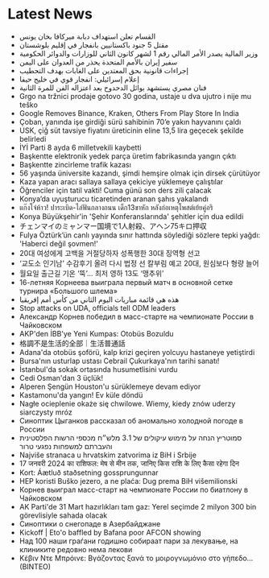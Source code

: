 # Latest News
-  القسام تعلن استهداف دبابة ميركافا بخان يونس
-  مقتل 5 جنود باكستانيين بانفجار في إقليم بلوشستان
-  وزير المالية يصدر الأمر المالي رقم 1 لشهر كانون الثاني للوزارات والدوائر الحكومية
-  سفير إيران بالأمم المتحدة يحذر من العدوان على اليمن
-  إجراءات قانونية بحق المعتدين على الغابات بهدف التحطيب
-  إعلام إسرائيلي: انفجار قوي في خليج حيفا
-  فنان مصري يستشهد بوائل الدحدوح بعد اعتزاله الفن للمرة الثانية
-  Grgo na tržnici prodaje gotovo 30 godina, ustaje u dva ujutro i nije mu teško
-  Google Removes Binance, Kraken, Others From Play Store In India
-  Çoban, yanında işe girdiği sürü sahibinin 70’e yakın hayvanını çaldı
-  USK, çiğ süt tavsiye fiyatını üreticinin eline 13,5 lira geçecek şekilde belirledi
-  İYİ Parti 8 ayda 6 milletvekili kaybetti
-  Başkentte elektronik yedek parça üretim fabrikasında yangın çıktı
-  Başkentte zincirleme trafik kazası
-  56 yaşında üniversite kazandı, şimdi hemşire olmak için dirsek çürütüyor
-  Kaza yapan aracı sallaya sallaya çekiciye yüklemeye çalıştılar
-  Öğrenciler için tatil vakti! Cuma günü son ders zili çalacak
-  Konya’da uyuşturucu ticaretinden aranan şahıs yakalandı
-  แก๊งโจ๋ห้าว! ปาระเบิด-ไล่ฟันกลางถนน เด็ก13ขาหัก หลังก่อเหตุโพสต์เย้ยคู่อริ
-  Konya Büyükşehir'in 'Şehir Konferanslarında' şehitler için dua edildi
-  チェンマイのミャンマー国境で1人射殺、アヘン75キロ押収
-  Fulya Öztürk’ün canlı yayında sınır hattında söylediği sözlere tepki yağdı: 'Haberci değil şovmen!'
-  20대 여성에게 고백을 거절당하자 성폭행한 30대 징역형 선고
-  ‘교도소 인기남’ 수감후기 올려 다시 법정 선 칼부림 예고 20대, 원심보다 형량 늘어
-  월요일 출근길 기온 ‘뚝’... 최저 영하 13도 ‘맹추위’
-  16-летняя Корнеева выиграла первый матч в основной сетке турнира «Большого шлема»
-  هذه هي قائمة مباريات اليوم الثاني من كأس أمم إفريقيا
-  Stop attacks on UDA, officials tell ODM leaders
-  Александр Корнев победил в масс-старте на чемпионате России в Чайковском
-  AKP'den İBB'ye Yeni Kumpas: Otobüs Bozuldu
-  格調不是生活的全部｜生活普通話
-  Adana'da otobüs şoförü, kalp krizi geçiren yolcuyu hastaneye yetiştirdi
-  Bursa'nın usturlap ustası Cebrail Çukurkaya'nın tarihi sanatı!
-  İstanbul'da sokak ortasında husumetlisini vurdu
-  Cedi Osman'dan 3 üçlük!
-  Alperen Şengün Houston'u sürüklemeye devam ediyor
-  Kastamonu'da yangın! Ev küle döndü
-  Nagłe ocieplenie okaże się chwilowe. Wiemy, kiedy znów uderzy siarczysty mróz
-  Синоптик Цыганков рассказал об аномально холодной погоде в России
-  סמוטריץ הנחה על מימוש עיקולים של 3.1 מלש״ח מכספי הרשות הפלסטינית והעברתם למשפחות נפגעי טרור
-  Najviše stranaca u hrvatskim zatvorima iz BiH i Srbije
-  17 जनवरी 2024 का राशिफल: मेष से मीन तक, जानिए किस राशि के लिए कैसा रहेगा दिन
-  Kort: Áætluð staðsetning gossprungunnar
-  HEP koristi Buško jezero, a ne plaća: Dug prema BiH višemilionski
-  Корнев выиграл масс-старт на чемпионате России по биатлону в Чайковском
-  AK Parti'de 31 Mart hazırlıkları tam gaz: Yerel seçimde 2 milyon 300 bin görevlisiyle sahada olacak
-  Синоптики о снегопаде в Азербайджане
-  Kickoff | Eto'o baffled by Bafana poor AFCON showing
-  Над 100 наши граѓани годишно собираат пари за лекување, на клиниките редовно нема лекови
-  Κέβιν Ντε Μπρόινε: Βγάζοντας ξανά το μοιρογνωμόνιο στο γήπεδο… (ΒΙΝΤΕΟ)
